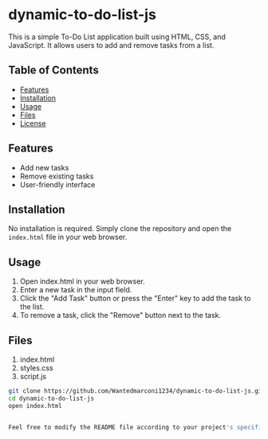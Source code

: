 # dynamic-to-do-list-js

This is a simple To-Do List application built using HTML, CSS, and JavaScript. It allows users to add and remove tasks from a list.

## Table of Contents

- [Features](#features)
- [Installation](#installation)
- [Usage](#usage)
- [Files](#files)
- [License](#license)

## Features

- Add new tasks
- Remove existing tasks
- User-friendly interface

## Installation

No installation is required. Simply clone the repository and open the `index.html` file in your web browser.

## Usage
1. Open index.html in your web browser.
2. Enter a new task in the input field.
3. Click the "Add Task" button or press the "Enter" key to add the task to the list.
4. To remove a task, click the "Remove" button next to the task.

## Files
1. index.html
2. styles.css
3. script.js

```bash
git clone https://github.com/Wantedmarconi1234/dynamic-to-do-list-js.git
cd dynamic-to-do-list-js
open index.html


Feel free to modify the README file according to your project's specific details and preferences.
